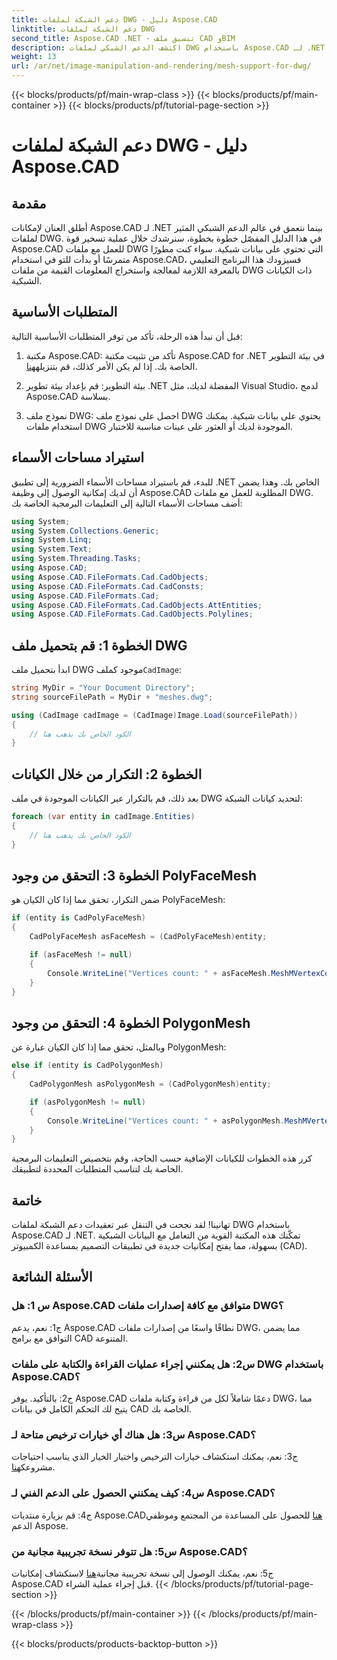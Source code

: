 ```yaml
---
title: دعم الشبكة لملفات DWG - دليل Aspose.CAD
linktitle: دعم الشبكة لملفات DWG
second_title: Aspose.CAD .NET - تنسيق ملف CAD وBIM
description: اكتشف الدعم الشبكي لملفات DWG باستخدام Aspose.CAD لـ .NET. قم بتحسين تطبيقات CAD الخاصة بك من خلال إمكانيات معالجة الشبكات القوية.
weight: 13
url: /ar/net/image-manipulation-and-rendering/mesh-support-for-dwg/
---
```


{{< blocks/products/pf/main-wrap-class >}}
{{< blocks/products/pf/main-container >}}
{{< blocks/products/pf/tutorial-page-section >}}

# دعم الشبكة لملفات DWG - دليل Aspose.CAD

## مقدمة

أطلق العنان لإمكانات Aspose.CAD لـ .NET بينما نتعمق في عالم الدعم الشبكي المثير لملفات DWG. في هذا الدليل المفصّل خطوة بخطوة، سنرشدك خلال عملية تسخير قوة Aspose.CAD للعمل مع ملفات DWG التي تحتوي على بيانات شبكية. سواء كنت مطورًا متمرسًا أو بدأت للتو في استخدام Aspose.CAD، فسيزودك هذا البرنامج التعليمي بالمعرفة اللازمة لمعالجة واستخراج المعلومات القيمة من ملفات DWG ذات الكيانات الشبكية.

## المتطلبات الأساسية

قبل أن نبدأ هذه الرحلة، تأكد من توفر المتطلبات الأساسية التالية:

1.  مكتبة Aspose.CAD: تأكد من تثبيت مكتبة Aspose.CAD for .NET في بيئة التطوير الخاصة بك. إذا لم يكن الأمر كذلك، قم بتنزيله[هنا](https://releases.aspose.com/cad/net/).

2. بيئة التطوير: قم بإعداد بيئة تطوير .NET المفضلة لديك، مثل Visual Studio، لدمج Aspose.CAD بسلاسة.

3. نموذج ملف DWG: احصل على نموذج ملف DWG يحتوي على بيانات شبكية. يمكنك استخدام ملفات DWG الموجودة لديك أو العثور على عينات مناسبة للاختبار.

## استيراد مساحات الأسماء

للبدء، قم باستيراد مساحات الأسماء الضرورية إلى تطبيق .NET الخاص بك. وهذا يضمن أن لديك إمكانية الوصول إلى وظيفة Aspose.CAD المطلوبة للعمل مع ملفات DWG. أضف مساحات الأسماء التالية إلى التعليمات البرمجية الخاصة بك:

```csharp
using System;
using System.Collections.Generic;
using System.Linq;
using System.Text;
using System.Threading.Tasks;
using Aspose.CAD;
using Aspose.CAD.FileFormats.Cad.CadObjects;
using Aspose.CAD.FileFormats.Cad.CadConsts;
using Aspose.CAD.FileFormats.Cad;
using Aspose.CAD.FileFormats.Cad.CadObjects.AttEntities;
using Aspose.CAD.FileFormats.Cad.CadObjects.Polylines;
```

## الخطوة 1: قم بتحميل ملف DWG

 ابدأ بتحميل ملف DWG موجود كملف`CadImage`:

```csharp
string MyDir = "Your Document Directory";
string sourceFilePath = MyDir + "meshes.dwg";

using (CadImage cadImage = (CadImage)Image.Load(sourceFilePath))
{
    // الكود الخاص بك يذهب هنا
}
```

## الخطوة 2: التكرار من خلال الكيانات

بعد ذلك، قم بالتكرار عبر الكيانات الموجودة في ملف DWG لتحديد كيانات الشبكة:

```csharp
foreach (var entity in cadImage.Entities)
{
    // الكود الخاص بك يذهب هنا
}
```

## الخطوة 3: التحقق من وجود PolyFaceMesh

ضمن التكرار، تحقق مما إذا كان الكيان هو PolyFaceMesh:

```csharp
if (entity is CadPolyFaceMesh)
{
    CadPolyFaceMesh asFaceMesh = (CadPolyFaceMesh)entity;

    if (asFaceMesh != null)
    {
        Console.WriteLine("Vertices count: " + asFaceMesh.MeshMVertexCount);
    }
}
```

## الخطوة 4: التحقق من وجود PolygonMesh

وبالمثل، تحقق مما إذا كان الكيان عبارة عن PolygonMesh:

```csharp
else if (entity is CadPolygonMesh)
{
    CadPolygonMesh asPolygonMesh = (CadPolygonMesh)entity;

    if (asPolygonMesh != null)
    {
        Console.WriteLine("Vertices count: " + asPolygonMesh.MeshMVertexCount);
    }
}
```

كرر هذه الخطوات للكيانات الإضافية حسب الحاجة، وقم بتخصيص التعليمات البرمجية الخاصة بك لتناسب المتطلبات المحددة لتطبيقك.

## خاتمة

تهانينا! لقد نجحت في التنقل عبر تعقيدات دعم الشبكة لملفات DWG باستخدام Aspose.CAD لـ .NET. تمكّنك هذه المكتبة القوية من التعامل مع البيانات الشبكية بسهولة، مما يفتح إمكانيات جديدة في تطبيقات التصميم بمساعدة الكمبيوتر (CAD).

## الأسئلة الشائعة

### س 1: هل Aspose.CAD متوافق مع كافة إصدارات ملفات DWG؟

ج1: نعم، يدعم Aspose.CAD نطاقًا واسعًا من إصدارات ملفات DWG، مما يضمن التوافق مع برامج CAD المتنوعة.

### س2: هل يمكنني إجراء عمليات القراءة والكتابة على ملفات DWG باستخدام Aspose.CAD؟

ج2: بالتأكيد. يوفر Aspose.CAD دعمًا شاملاً لكل من قراءة وكتابة ملفات DWG، مما يتيح لك التحكم الكامل في بيانات CAD الخاصة بك.

### س3: هل هناك أي خيارات ترخيص متاحة لـ Aspose.CAD؟

 ج3: نعم، يمكنك استكشاف خيارات الترخيص واختيار الخيار الذي يناسب احتياجات مشروعك[هنا](https://purchase.aspose.com/buy).

### س4: كيف يمكنني الحصول على الدعم الفني لـ Aspose.CAD؟

 ج4: قم بزيارة منتديات Aspose.CAD[هنا](https://forum.aspose.com/c/cad/19) للحصول على المساعدة من المجتمع وموظفي الدعم Aspose.

### س5: هل تتوفر نسخة تجريبية مجانية من Aspose.CAD؟

 ج5: نعم، يمكنك الوصول إلى نسخة تجريبية مجانية[هنا](https://releases.aspose.com/) لاستكشاف إمكانيات Aspose.CAD قبل إجراء عملية الشراء.
{{< /blocks/products/pf/tutorial-page-section >}}

{{< /blocks/products/pf/main-container >}}
{{< /blocks/products/pf/main-wrap-class >}}

{{< blocks/products/products-backtop-button >}}
